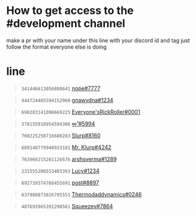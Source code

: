 # How to get access to the #development channel
make a pr with your name under this line with your discord id and tag
just follow the format everyone else is doing

# line
> `341446613056880641` [nope#7777](https://github.com/nopeless)

> `444724485594152960` [gnawydna#1234](https://github.com/gnawydna)

> `690283141096669225` [Everyone'sRickRoller#0001](https://github.com/rickastley1)

> `378155918954594306` [∞¹#5994](https://github.com/turtleStew)

> `760225250716680283` [Slurp#8160](https://github.com/Shlurp)

> `689148779948933181` [Mr. Klurp#4242](https://github.com/Mr-Klurp)

> `763966215261126676` [arshsverma#1289](https://github.com/arshsverma)

> `231555206553403393` [Lucy#1234](https://github.com/noneuclideanmotion)

> `692739374768455691` [post#8897](https://github.com/postrequest69)

> `637908873826795551` [Thermodaddynamics#0246](https://github.com/Peacemaker47)

> `487693965391298561` [Squeezey#7864](https://github.com/Squeezey-kun)
